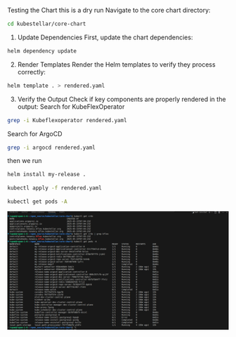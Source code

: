 Testing the Chart this is a dry run
Navigate to the core chart directory:
```bash
cd kubestellar/core-chart
```
1. Update Dependencies
First, update the chart dependencies:
```bash
helm dependency update
```
2. Render Templates
Render the Helm templates to verify they process correctly:
```bash
helm template . > rendered.yaml
```
3. Verify the Output
Check if key components are properly rendered in the output:
Search for KubeFlexOperator
```bash
grep -i Kubeflexoperator rendered.yaml
```
Search for ArgoCD
```bash
grep -i argocd rendered.yaml
```

then we run 
```bash
helm install my-release .
```
```bash
kubectl apply -f rendered.yaml
```
```bash
kubectl get pods -A
```
![alt text](image.png)
